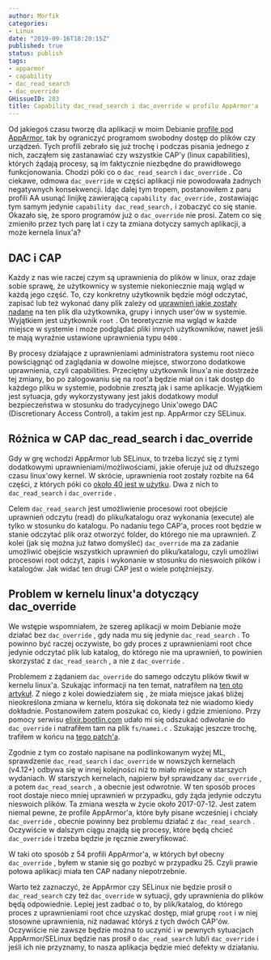 ```yaml
---
author: Morfik
categories:
- Linux
date: "2019-09-16T18:20:15Z"
published: true
status: publish
tags:
- apparmor
- capability
- dac_read_search
- dac_override
GHissueID: 283
title: Capability dac_read_search i dac_override w profilu AppArmor'a
---
```


Od jakiegoś czasu tworzę dla aplikacji w moim Debianie [profile pod AppArmor][1], tak by ograniczyć
programom swobodny dostęp do plików czy urządzeń. Tych profili zebrało się już trochę i podczas
pisania jednego z nich, zacząłem się zastanawiać czy wszystkie CAP'y (linux capabilities), których
żądają procesy, są im faktycznie niezbędne do prawidłowego funkcjonowania. Chodzi póki co o
`dac_read_search` i `dac_override` . Co ciekawe, odmowa `dac_override` w części aplikacji nie
powodowała żadnych negatywnych konsekwencji. Idąc dalej tym tropem, postanowiłem z paru profili AA
usunąć linijkę zawierającą `capability dac_override,` zostawiając tym samym jedynie
`capability dac_read_search,`  i zobaczyć co się stanie. Okazało się, że sporo programów już o
`dac_override` nie prosi. Zatem co się zmieniło przez tych parę lat i czy ta zmiana dotyczy samych
aplikacji, a może kernela linux'a?

<!--more-->
## DAC i CAP

Każdy z nas wie raczej czym są uprawnienia do plików w linux, oraz zdaje sobie sprawę, że
użytkownicy w systemie niekoniecznie mają wgląd w każdą jego część. To, czy konkretny użytkownik
będzie mógł odczytać, zapisać lub też wykonać dany plik zależy od
[uprawnień jakie zostały nadane][2] na ten plik dla użytkownika, grupy i innych user'ów w systemie.
Wyjątkiem jest użytkownik `root` . On teoretycznie ma wgląd w każde miejsce w systemie i może
podglądać pliki innych użytkowników, nawet jeśli te mają wyraźnie ustawione uprawnienia typu
`0400` .

By procesy działające z uprawnieniami administratora systemu root nieco powściągnąć od zaglądania w
dowolne miejsce, stworzono dodatkowe uprawnienia, czyli capabilities. Przeciętny użytkownik linux'a
nie dostrzeże tej zmiany, bo po zalogowaniu się na root'a będzie miał on i tak dostęp do każdego
pliku w systemie, podobnie zresztą jak i same aplikacje. Wyjątkiem jest sytuacja, gdy
wykorzystywany jest jakiś dodatkowy moduł bezpieczeństwa w stosunku do tradycyjnego Unix'owego DAC
(Discretionary Access Control), a takim jest np. AppArmor czy SELinux.

## Różnica w CAP dac_read_search i dac_override

Gdy w grę wchodzi AppArmor lub SELinux, to trzeba liczyć się z tymi dodatkowymi
uprawnieniami/możliwościami, jakie oferuje już od dłuższego czasu linux'owy kernel. W skrócie,
uprawnienia root zostały rozbite na 64 części, z których póki co [około 40 jest w użytku][3]. Dwa z
nich to `dac_read_search` i `dac_override` .

Celem `dac_read_search` jest umożliwienie procesowi root obejście uprawnień odczytu (read) do
pliku/katalogu oraz wykonania (execute) ale tylko w stosunku do katalogu. Po nadaniu tego CAP'a,
proces root będzie w stanie odczytać plik oraz otworzyć folder, do którego nie ma uprawnień. Z
kolei (jak się można już łatwo domyśleć) `dac_override` ma za zadanie umożliwić obejście wszystkich
uprawnień do pliku/katalogu, czyli umożliwi procesowi root odczyt, zapis i wykonanie w stosunku do
nieswoich plików i katalogów. Jak widać ten drugi CAP jest o wiele potężniejszy.

## Problem w kernelu linux'a dotyczący dac_override

We wstępie wspomniałem, że szereg aplikacji w moim Debianie może działać bez `dac_override` , gdy
nada mu się jedynie `dac_read_search` . To powinno być raczej oczywiste, bo gdy proces z
uprawnieniami root chce jedynie odczytać plik lub katalog, do którego nie ma uprawnień, to powinien
skorzystać z `dac_read_search` , a nie z `dac_override` .

Problemem z żądaniem `dac_override` do samego odczytu plików tkwił w kernelu linux'a. Szukając
informacji na ten temat, natrafiłem na [ten oto artykuł][4]. Z niego z kolei dowiedziałem się , że
miała miejsce jakaś bliżej nieokreślona zmiana w kernelu, która się dokonała też nie wiadomo kiedy
dokładnie. Postanowiłem zatem poszukać co, kiedy i gdzie zmieniono. Przy pomocy serwisu
[elixir.bootlin.com][5] udało mi się odszukać odwołanie do `dac_override` i natrafiłem tam na plik
`fs/namei.c` . Szukając jeszcze trochę, trafiłem w końcu na [tego patch'a][6].

Zgodnie z tym co zostało napisane na podlinkowanym wyżej ML, sprawdzenie `dac_read_search` i
`dac_override` w nowszych kernelach (v4.12+) odbywa się w innej kolejności niż to miało miejsce w
starszych wydaniach. W starszych kernelach, najpierw był sprawdzany `dac_override` , a potem
`dac_read_search` , a obecnie jest odwrotnie. W ten sposób proces root dostaje nieco mniej
uprawnień w przypadku, gdy żąda jedynie odczytu nieswoich plików. Ta zmiana weszła w życie około
2017-07-12. Jest zatem niemal pewne, że profile AppArmor'a, które były pisane wcześniej i chciały
`dac_override` , obecnie powinny bez problemu działać z `dac_read_search` . Oczywiście w dalszym
ciągu znajdą się procesy, które będą chcieć `dac_override` i trzeba będzie je ręcznie zweryfikować.

W taki oto sposób z 54 profili AppArmor'a, w których był obecny `dac_override` , byłem w stanie się
go pozbyć w przypadku 25. Czyli prawie połowa aplikacji miała ten CAP nadany niepotrzebnie.

Warto też zaznaczyć, że AppArmor czy SELinux nie będzie prosił o `dac_read_search` czy też
`dac_override` w sytuacji, gdy uprawnienia do plików będą odpowiednie. Lepiej jest zadbać o to, by
plik/katalog, do którego proces z uprawnieniami root chce uzyskać dostęp, miał grupę `root` i w
niej stosowne uprawnienia, niż nadawać któryś z tych dwóch CAP'ów. Oczywiście nie zawsze będzie
można to uczynić i w pewnych sytuacjach AppArmor/SELinux będzie nas prosił o `dac_read_search`
lub/i `dac_override` i jeśli ich nie przyznamy, to nasza aplikacja będzie mieć defekty w działaniu.



[1]: https://gitlab.com/morfikov/debian-files/tree/master/configs/etc/apparmor.d
[2]: https://en.wikipedia.org/wiki/File_system_permissions#Notation_of_traditional_Unix_permissions
[3]: http://man7.org/linux/man-pages/man7/capabilities.7.html
[4]: https://danwalsh.livejournal.com/77140.html
[5]: https://elixir.bootlin.com/linux/v5.3/ident
[6]: http://kernsec.org/pipermail/linux-security-module-archive/2017-March/000029.html
